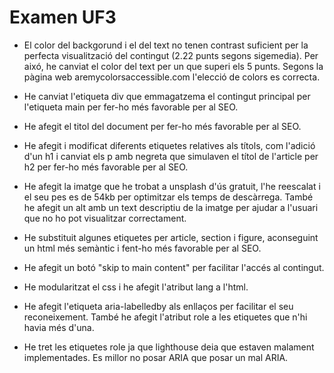 # Examen UF3
- El color del backgorund i el del text no tenen contrast suficient per la perfecta visualització del contingut (2.22 punts segons sigemedia). Per aixó, he canviat el color del text per un que superi els 5 punts. Segons la pàgina web aremycolorsaccessible.com l'elecció de colors es correcta.

- He canviat l'etiqueta div que emmagatzema el contingut principal per l'etiqueta main per fer-ho més favorable per al SEO.

- He afegit el titol del document per fer-ho més favorable per al SEO.

- He afegit i modificat diferents etiquetes relatives als títols, com l'adició d'un h1 i canviat els p amb negreta que simulaven el títol de l'article per h2 per fer-ho més favorable per al SEO.

- He afegit la imatge que he trobat a unsplash d'ús gratuit, l'he reescalat i el seu pes es de 54kb per optimitzar els temps de descàrrega. També he afegit un alt amb un text descriptiu de la imatge per ajudar a l'usuari que no ho pot visualitzar correctament.

- He substituit algunes etiquetes per article, section i figure, aconseguint un html més semàntic i fent-ho més favorable per al SEO.

- He afegit un botó "skip to main content" per facilitar l'accés al contingut.

- He modularitzat el css i he afegit l'atribut lang a l'html.

- He afegit l'etiqueta aria-labelledby als enllaços per facilitar el seu reconeixement. També he afegit l'atribut role a les etiquetes que n'hi havia més d'una.

- He tret les etiquetes role ja que lighthouse deia que estaven malament implementades. Es millor no posar ARIA que posar un mal ARIA.